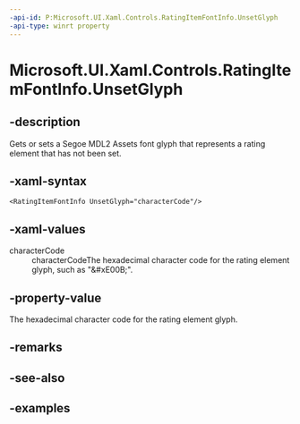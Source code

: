 ```yaml
---
-api-id: P:Microsoft.UI.Xaml.Controls.RatingItemFontInfo.UnsetGlyph
-api-type: winrt property
---
```


<!-- Property syntax.
public string UnsetGlyph { get;  set; }
-->

# Microsoft.UI.Xaml.Controls.RatingItemFontInfo.UnsetGlyph

## -description

Gets or sets a Segoe MDL2 Assets font glyph that represents a rating element that has not been set.

## -xaml-syntax

```xaml
<RatingItemFontInfo UnsetGlyph="characterCode"/>
```

## -xaml-values

<dl><dt>characterCode</dt><dd>characterCodeThe hexadecimal character code for the rating element glyph, such as "&amp;#xE00B;".</dd>
</dl>

## -property-value

The hexadecimal character code for the rating element glyph.

## -remarks

## -see-also

## -examples

